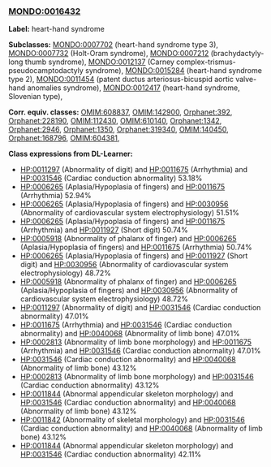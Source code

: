 
### [MONDO:0016432](http://purl.obolibrary.org/obo/MONDO_0016432)
**Label:** heart-hand syndrome

**Subclasses:** [MONDO:0007702](http://purl.obolibrary.org/obo/MONDO_0007702) (heart-hand syndrome type 3), [MONDO:0007732](http://purl.obolibrary.org/obo/MONDO_0007732) (Holt-Oram syndrome), [MONDO:0007212](http://purl.obolibrary.org/obo/MONDO_0007212) (brachydactyly-long thumb syndrome), [MONDO:0012137](http://purl.obolibrary.org/obo/MONDO_0012137) (Carney complex-trismus-pseudocamptodactyly syndrome), [MONDO:0015284](http://purl.obolibrary.org/obo/MONDO_0015284) (heart-hand syndrome type 2), [MONDO:0011454](http://purl.obolibrary.org/obo/MONDO_0011454) (patent ductus arteriosus-bicuspid aortic valve-hand anomalies syndrome), [MONDO:0012417](http://purl.obolibrary.org/obo/MONDO_0012417) (heart-hand syndrome, Slovenian type), 

**Corr. equiv. classes:** [OMIM:608837](http://purl.obolibrary.org/obo/OMIM_608837), [OMIM:142900](http://purl.obolibrary.org/obo/OMIM_142900), [Orphanet:392](http://www.orpha.net/ORDO/Orphanet_392), [Orphanet:228190](http://www.orpha.net/ORDO/Orphanet_228190), [OMIM:112430](http://purl.obolibrary.org/obo/OMIM_112430), [OMIM:610140](http://purl.obolibrary.org/obo/OMIM_610140), [Orphanet:1342](http://www.orpha.net/ORDO/Orphanet_1342), [Orphanet:2946](http://www.orpha.net/ORDO/Orphanet_2946), [Orphanet:1350](http://www.orpha.net/ORDO/Orphanet_1350), [Orphanet:319340](http://www.orpha.net/ORDO/Orphanet_319340), [OMIM:140450](http://purl.obolibrary.org/obo/OMIM_140450), [Orphanet:168796](http://www.orpha.net/ORDO/Orphanet_168796), [OMIM:604381](http://purl.obolibrary.org/obo/OMIM_604381), 

**Class expressions from DL-Learner:**

- [HP:0011297](http://purl.obolibrary.org/obo/HP_0011297) (Abnormality of digit) and [HP:0011675](http://purl.obolibrary.org/obo/HP_0011675) (Arrhythmia) and [HP:0031546](http://purl.obolibrary.org/obo/HP_0031546) (Cardiac conduction abnormality) 53.18%
- [HP:0006265](http://purl.obolibrary.org/obo/HP_0006265) (Aplasia/Hypoplasia of fingers) and [HP:0011675](http://purl.obolibrary.org/obo/HP_0011675) (Arrhythmia) 52.94%
- [HP:0006265](http://purl.obolibrary.org/obo/HP_0006265) (Aplasia/Hypoplasia of fingers) and [HP:0030956](http://purl.obolibrary.org/obo/HP_0030956) (Abnormality of cardiovascular system electrophysiology) 51.51%
- [HP:0006265](http://purl.obolibrary.org/obo/HP_0006265) (Aplasia/Hypoplasia of fingers) and [HP:0011675](http://purl.obolibrary.org/obo/HP_0011675) (Arrhythmia) and [HP:0011927](http://purl.obolibrary.org/obo/HP_0011927) (Short digit) 50.74%
- [HP:0005918](http://purl.obolibrary.org/obo/HP_0005918) (Abnormality of phalanx of finger) and [HP:0006265](http://purl.obolibrary.org/obo/HP_0006265) (Aplasia/Hypoplasia of fingers) and [HP:0011675](http://purl.obolibrary.org/obo/HP_0011675) (Arrhythmia) 50.74%
- [HP:0006265](http://purl.obolibrary.org/obo/HP_0006265) (Aplasia/Hypoplasia of fingers) and [HP:0011927](http://purl.obolibrary.org/obo/HP_0011927) (Short digit) and [HP:0030956](http://purl.obolibrary.org/obo/HP_0030956) (Abnormality of cardiovascular system electrophysiology) 48.72%
- [HP:0005918](http://purl.obolibrary.org/obo/HP_0005918) (Abnormality of phalanx of finger) and [HP:0006265](http://purl.obolibrary.org/obo/HP_0006265) (Aplasia/Hypoplasia of fingers) and [HP:0030956](http://purl.obolibrary.org/obo/HP_0030956) (Abnormality of cardiovascular system electrophysiology) 48.72%
- [HP:0011297](http://purl.obolibrary.org/obo/HP_0011297) (Abnormality of digit) and [HP:0031546](http://purl.obolibrary.org/obo/HP_0031546) (Cardiac conduction abnormality) 47.01%
- [HP:0011675](http://purl.obolibrary.org/obo/HP_0011675) (Arrhythmia) and [HP:0031546](http://purl.obolibrary.org/obo/HP_0031546) (Cardiac conduction abnormality) and [HP:0040068](http://purl.obolibrary.org/obo/HP_0040068) (Abnormality of limb bone) 47.01%
- [HP:0002813](http://purl.obolibrary.org/obo/HP_0002813) (Abnormality of limb bone morphology) and [HP:0011675](http://purl.obolibrary.org/obo/HP_0011675) (Arrhythmia) and [HP:0031546](http://purl.obolibrary.org/obo/HP_0031546) (Cardiac conduction abnormality) 47.01%
- [HP:0031546](http://purl.obolibrary.org/obo/HP_0031546) (Cardiac conduction abnormality) and [HP:0040068](http://purl.obolibrary.org/obo/HP_0040068) (Abnormality of limb bone) 43.12%
- [HP:0002813](http://purl.obolibrary.org/obo/HP_0002813) (Abnormality of limb bone morphology) and [HP:0031546](http://purl.obolibrary.org/obo/HP_0031546) (Cardiac conduction abnormality) 43.12%
- [HP:0011844](http://purl.obolibrary.org/obo/HP_0011844) (Abnormal appendicular skeleton morphology) and [HP:0031546](http://purl.obolibrary.org/obo/HP_0031546) (Cardiac conduction abnormality) and [HP:0040068](http://purl.obolibrary.org/obo/HP_0040068) (Abnormality of limb bone) 43.12%
- [HP:0011842](http://purl.obolibrary.org/obo/HP_0011842) (Abnormality of skeletal morphology) and [HP:0031546](http://purl.obolibrary.org/obo/HP_0031546) (Cardiac conduction abnormality) and [HP:0040068](http://purl.obolibrary.org/obo/HP_0040068) (Abnormality of limb bone) 43.12%
- [HP:0011844](http://purl.obolibrary.org/obo/HP_0011844) (Abnormal appendicular skeleton morphology) and [HP:0031546](http://purl.obolibrary.org/obo/HP_0031546) (Cardiac conduction abnormality) 42.11%


